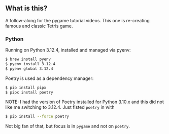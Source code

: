 ## What is this?
A follow-along for the pygame tutorial videos. This one is re-creating famous and classic Tetris game.

### Python
Running on Python 3.12.4, installed and managed via pyenv:
```bash
$ brew install pyenv
$ pyenv install 3.12.4
$ pyenv global 3.12.4
```
Poetry is used as a dependency manager:
```bash
$ pip install pipx
$ pipx install poetry
```

NOTE: I had the version of Poetry installed for Python 3.10.x and this did not like me switching to 3.12.4. Just fisted `poetry` in with
```bash
$ pip install --force poetry
```
Not big fan of that, but focus is in `pygame` and not on `poetry`.


